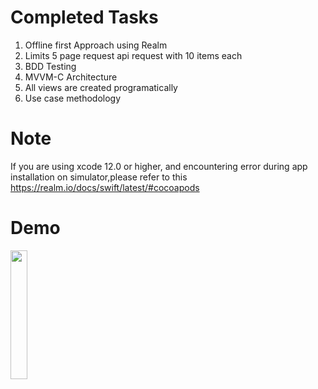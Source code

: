 # Completed Tasks

1. Offline first Approach using Realm
2. Limits 5 page request api request with 10 items each
3. BDD Testing
4. MVVM-C Architecture
5. All views are created programatically
6. Use case methodology

# Note
If you are using xcode 12.0 or higher, and encountering error during app installation on simulator,please refer to this
https://realm.io/docs/swift/latest/#cocoapods

# Demo 
<img src="https://user-images.githubusercontent.com/5337290/95673729-f28df680-0bdd-11eb-8be5-b5139bb13c4a.gif" width="23%"></img> 
